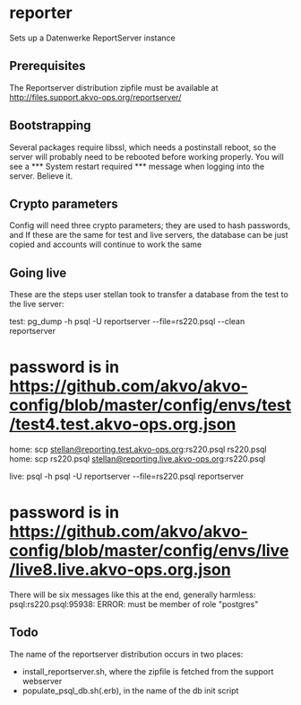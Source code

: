 reporter
========

Sets up a Datenwerke ReportServer instance


## Prerequisites
The Reportserver distribution zipfile must be available at http://files.support.akvo-ops.org/reportserver/ 

## Bootstrapping
 Several packages require libssl, which needs a postinstall reboot, so the server will probably need to be rebooted before working properly.
You will see a *** System restart required *** message when logging into the server. Believe it.

## Crypto parameters
Config will need three crypto parameters; they are used to hash passwords, and
If these are the same for test and live servers, the database can be just copied and accounts will continue to work the same

## Going live
These are the steps user stellan took to transfer a database from the test to the live server:

test: pg_dump -h psql -U reportserver --file=rs220.psql --clean reportserver
# password is in https://github.com/akvo/akvo-config/blob/master/config/envs/test/test4.test.akvo-ops.org.json

home: scp stellan@reporting.test.akvo-ops.org:rs220.psql rs220.psql
home: scp rs220.psql stellan@reporting.live.akvo-ops.org:rs220.psql

live: psql -h psql -U reportserver --file=rs220.psql reportserver
# password is in https://github.com/akvo/akvo-config/blob/master/config/envs/live/live8.live.akvo-ops.org.json

There will be six messages like this at the end, generally harmless:
 psql:rs220.psql:95938: ERROR:  must be member of role "postgres"



## Todo
The name of the reportserver distribution occurs in two places:
* install_reportserver.sh, where the zipfile is fetched from the support webserver
* populate_psql_db.sh(.erb), in the name of the db init script